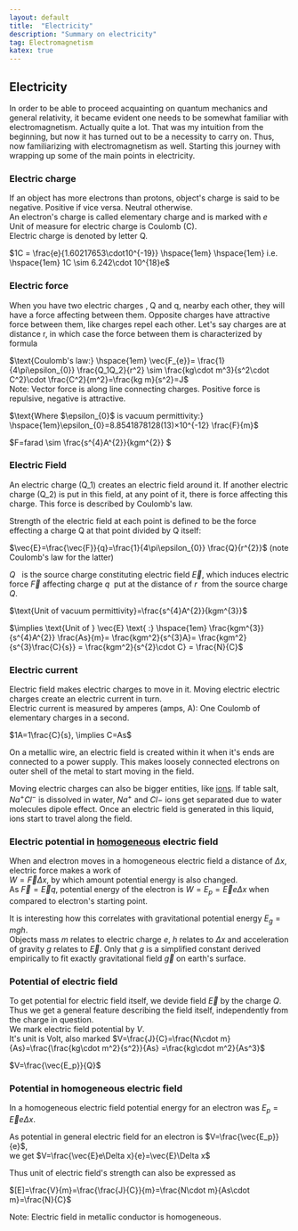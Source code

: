 ```yaml
---
layout: default
title:  "Electricity"
description: "Summary on electricity"
tag: Electromagnetism
katex: true
---
```


## Electricity

In order to be able to proceed acquainting on quantum mechanics and general relativity, it became evident one needs to be somewhat familiar with electromagnetism. Actually quite a lot.
That was my intuition from the beginning, but now it has turned out to be a necessity to carry on. Thus, now familiarizing with electromagnetism as well. Starting this journey with wrapping up some of the main points in electricity.  

### Electric charge
If an object has more electrons than protons, object's charge is said to be negative. Positive if vice versa. Neutral otherwise.  
An electron's charge is called elementary charge and is marked with $e$  
Unit of measure for electric charge is Coulomb (C).  
Electric charge is denoted by letter Q.

$1C = \frac{e}{1.60217653\cdot10^{-19}} \hspace{1em} \hspace{1em} i.e. \hspace{1em} 1C \sim 6.242\cdot 10^{18}e$

### Electric force
When you have two electric charges , Q and q, nearby each other, they will have a force affecting between them. Opposite charges have attractive force between them, like charges repel each other. Let's say charges are at distance r, in which case the force between them is characterized by formula

$\text{Coulomb's law:} \hspace{1em} \vec{F_{e}}= \frac{1}{4\pi\epsilon_{0}} \frac{Q_1Q_2}{r^2}  \sim  \frac{kg\cdot m^3}{s^2\cdot C^2}\cdot \frac{C^2}{m^2}=\frac{kg m}{s^2}=J$  
Note: Vector force is along line connecting charges. Positive force is repulsive, negative is attractive.

$\text{Where $\epsilon_{0}$ is vacuum permittivity:} \hspace{1em}\epsilon_{0}=8.8541878128(13)×10^{-12} \frac{F}{m}$

$F=farad \sim \frac{s^{4}A^{2}}{kgm^{2}} $


### Electric Field
An electric charge (Q_1) creates an electric field around it.
If another electric charge (Q_2) is put in this field, at any point of it, there is force affecting this charge. This force is described by Coulomb's law.
  
Strength of the electric field at each  point is defined to be the force effecting a charge Q at that point divided by Q itself:  

$\vec{E}=\frac{\vec{F}}{q}=\frac{1}{4\pi\epsilon_{0}} \frac{Q}{r^{2}}$ (note Coulomb's law for the latter)

*Q* &nbsp; is the source charge constituting electric field $\vec{E}$, which induces electric force $\vec{F}$ affecting charge *q*&nbsp; put at the distance of *r*&nbsp; from the source charge *Q*.

$\text{Unit of vacuum permittivity}=\frac{s^{4}A^{2}}{kgm^{3}}$

$\implies \text{Unit of } \vec{E} \text{ :} \hspace{1em} \frac{kgm^{3}}{s^{4}A^{2}} \frac{As}{m}= \frac{kgm^2}{s^{3}A}=
\frac{kgm^2}{s^{3}\frac{C}{s}} = \frac{kgm^2}{s^{2}\cdot C} = \frac{N}{C}$ 

### Electric current
Electric field makes electric charges to move in it. Moving electric electric charges create an electric current in turn.  
Electric current is measured by amperes (amps, A): One Coulomb of elementary charges in a second.

$1A=1\frac{C}{s}, \implies C=As$

On a metallic wire, an electric field is created within it when it's ends are connected to a power supply. This makes loosely connected electrons on outer shell of the metal to start moving in the field.  

Moving electric charges can also be bigger entities, like [ions](../../../2022/09/20/ions.html). If table salt, $Na^+ Cl^-$ is dissolved in water, $Na^+$ and $Cl-$ ions get separated due to water molecules dipole effect. Once an electric field is generated in this liquid, ions start to travel along the field.
 
### Electric potential in [homogeneous](#potential-in-homogeneous-electric-field "electric force is the same in every point of field") electric field
When and electron moves in a homogeneous electric field a distance of $\Delta x$, electric force makes a work of  
$W=\vec{F}\Delta x$, by which amount potential energy is also changed.  
As $\vec{F}=\vec{E}q$, potential energy of the electron is $W=E_p=\vec{E}e\Delta x$ when compared to electron's starting point.  

It is interesting how this correlates with gravitational potential energy $E_g=mgh$.  
Objects mass $m$ relates to electric charge $e$, $h$ relates to $\Delta x$ and acceleration of gravity $g$ relates to $\vec{E}$. Only that $g$ is a simplified constant derived empirically to fit exactly gravitational field $\vec{g}$ on earth's surface.

### Potential of electric field
To get potential for electric field itself, we devide field $\vec{E}$ by the charge $Q$. Thus we get a general feature describing the field itself, independently from the charge in question.  
We mark electric field potential by $V$.  
It's unit is Volt, also marked $V=\frac{J}{C}=\frac{N\cdot m}{As}=\frac{\frac{kg\cdot m^2}{s^2}}{As}
=\frac{kg\cdot m^2}{As^3}$

$V=\frac{\vec{E_p}}{Q}$

### Potential in homogeneous electric field
In a homogeneous electric field potential energy for an electron was $E_p=\vec{E}e\Delta x$.

As potential in general electric field for an electron is $V=\frac{\vec{E_p}}{e}$,  
we get $V=\frac{\vec{E}e\Delta x}{e}=\vec{E}\Delta x$

Thus unit of electric field's strength can also be expressed as

$[E]=\frac{V}{m}=\frac{\frac{J}{C}}{m}=\frac{N\cdot m}{As\cdot m}=\frac{N}{C}$

Note: Electric field in metallic conductor is homogeneous.
